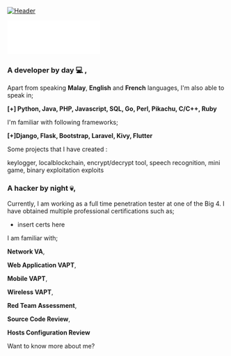 [![Header](https://raw.githubusercontent.com/yunaranyancat/yunaranyancat/master/images/banner.png "Header")](https://yunaranyancat.github.io/musubi)

[![whoami](https://raw.githubusercontent.com/yunaranyancat/yunaranyancat/master/images/whoami.gif)](#)

### A developer by day :computer: ,

Apart from speaking **Malay**, **English** and **French** languages, I'm also able to speak in;

**\[+\] Python, Java, PHP, Javascript, SQL, Go, Perl, Pikachu, C/C++, Ruby**

I'm familiar with following frameworks;

**\[+\]Django, Flask, Bootstrap, Laravel, Kivy, Flutter**

Some projects that I have created : 

keylogger, localblockchain, encrypt/decrypt tool, speech recognition, mini game, binary exploitation exploits

### A hacker by night :skull:,

Currently, I am working as a full time penetration tester at one of the Big 4. I have obtained multiple professional certifications such as;


- insert certs here

I am familiar with;

**Network VA**,

**Web Application VAPT**,

**Mobile VAPT**,

**Wireless VAPT**,

**Red Team Assessment**,

**Source Code Review**,

**Hosts Configuration Review**

Want to know more about me?

<!--
**yunaranyancat/yunaranyancat** is a ✨ _special_ ✨ repository because its `README.md` (this file) appears on your GitHub profile.

Here are some ideas to get you started:

- 🔭 I’m currently working on ...
- 🌱 I’m currently learning ...
- 👯 I’m looking to collaborate on ...
- 🤔 I’m looking for help with ...
- 💬 Ask me about ...
- 📫 How to reach me: ...
- 😄 Pronouns: ...
- ⚡ Fun fact: ...
-->
